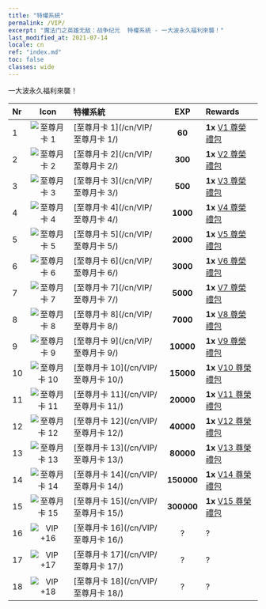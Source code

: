 ```yaml
---
title: "特權系統"
permalink: /VIP/
excerpt: "魔法门之英雄无敌：战争纪元  特權系統 - 一大波永久福利來襲！"
last_modified_at: 2021-07-14
locale: cn
ref: "index.md"
toc: false
classes: wide
---
```


  一大波永久福利來襲！

  |  Nr  | Icon | 特權系統 | EXP | Rewards |
  |:-----|:----:|:------------|:---:|:--------|
  | 1 | ![至尊月卡 1](/images/x/chatPri_vipLv1.png) | [至尊月卡 1](/cn/VIP/至尊月卡 1/) | **60** | **1x** [V1 尊榮禮包](/cn/Items/con_1297/) |
  | 2 | ![至尊月卡 2](/images/x/chatPri_vipLv2.png) | [至尊月卡 2](/cn/VIP/至尊月卡 2/) | **300** | **1x** [V2 尊榮禮包](/cn/Items/con_1298/) |
  | 3 | ![至尊月卡 3](/images/x/chatPri_vipLv3.png) | [至尊月卡 3](/cn/VIP/至尊月卡 3/) | **500** | **1x** [V3 尊榮禮包](/cn/Items/con_1299/) |
  | 4 | ![至尊月卡 4](/images/x/chatPri_vipLv4.png) | [至尊月卡 4](/cn/VIP/至尊月卡 4/) | **1000** | **1x** [V4 尊榮禮包](/cn/Items/con_1300/) |
  | 5 | ![至尊月卡 5](/images/x/chatPri_vipLv5.png) | [至尊月卡 5](/cn/VIP/至尊月卡 5/) | **2000** | **1x** [V5 尊榮禮包](/cn/Items/con_1301/) |
  | 6 | ![至尊月卡 6](/images/x/chatPri_vipLv6.png) | [至尊月卡 6](/cn/VIP/至尊月卡 6/) | **3000** | **1x** [V6 尊榮禮包](/cn/Items/con_1302/) |
  | 7 | ![至尊月卡 7](/images/x/chatPri_vipLv7.png) | [至尊月卡 7](/cn/VIP/至尊月卡 7/) | **5000** | **1x** [V7 尊榮禮包](/cn/Items/con_1303/) |
  | 8 | ![至尊月卡 8](/images/x/chatPri_vipLv8.png) | [至尊月卡 8](/cn/VIP/至尊月卡 8/) | **7000** | **1x** [V8 尊榮禮包](/cn/Items/con_1304/) |
  | 9 | ![至尊月卡 9](/images/x/chatPri_vipLv9.png) | [至尊月卡 9](/cn/VIP/至尊月卡 9/) | **10000** | **1x** [V9 尊榮禮包](/cn/Items/con_1305/) |
  | 10 | ![至尊月卡 10](/images/x/chatPri_vipLv10.png) | [至尊月卡 10](/cn/VIP/至尊月卡 10/) | **15000** | **1x** [V10 尊榮禮包](/cn/Items/con_1306/) |
  | 11 | ![至尊月卡 11](/images/x/chatPri_vipLv11.png) | [至尊月卡 11](/cn/VIP/至尊月卡 11/) | **20000** | **1x** [V11 尊榮禮包](/cn/Items/con_1307/) |
  | 12 | ![至尊月卡 12](/images/x/chatPri_vipLv12.png) | [至尊月卡 12](/cn/VIP/至尊月卡 12/) | **40000** | **1x** [V12 尊榮禮包](/cn/Items/con_1308/) |
  | 13 | ![至尊月卡 13](/images/x/chatPri_vipLv13.png) | [至尊月卡 13](/cn/VIP/至尊月卡 13/) | **80000** | **1x** [V13 尊榮禮包](/cn/Items/con_1309/) |
  | 14 | ![至尊月卡 14](/images/x/chatPri_vipLv14.png) | [至尊月卡 14](/cn/VIP/至尊月卡 14/) | **150000** | **1x** [V14 尊榮禮包](/cn/Items/con_1310/) |
  | 15 | ![至尊月卡 15](/images/x/chatPri_vipLv15.png) | [至尊月卡 15](/cn/VIP/至尊月卡 15/) | **300000** | **1x** [V15 尊榮禮包](/cn/Items/con_1311/) |
  | 16 | ![VIP +16](/images/x/chatPri_vipLv16.png) | [至尊月卡 16](/cn/VIP/至尊月卡 16/) | ? | ? |
  | 17 | ![VIP +17](/images/x/chatPri_vipLv17.png) | [至尊月卡 17](/cn/VIP/至尊月卡 17/) | ? | ? |
  | 18 | ![VIP +18](/images/x/chatPri_vipLv18.png) | [至尊月卡 18](/cn/VIP/至尊月卡 18/) | ? | ? |
